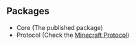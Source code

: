 ## Packages

- Core (The published package)
- Protocol (Check the [Minecraft Protocol](https://minecraft.wiki/w/Java_Edition_protocol))

